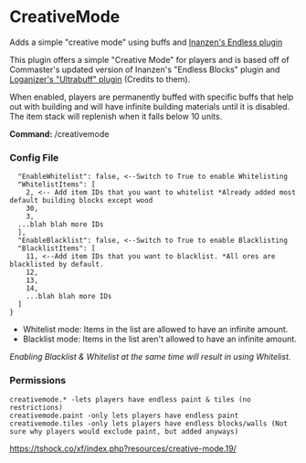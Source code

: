 CreativeMode
============

Adds a simple "creative mode" using buffs and [Inanzen's Endless plugin](https://tshock.co/xf/index.php?threads/1-12-endless-blocks.1291/)

This plugin offers a simple "Creative Mode" for players and is based off of Commaster's updated version of Inanzen's "Endless Blocks" plugin and [Loganizer's "Ultrabuff" plugin](https://tshock.co/xf/index.php?threads/1-12-ultrabuff.1947/) (Credits to them).

When enabled, players are permanently buffed with specific buffs that help out with building and will have infinite building materials until it is disabled. The item stack will replenish when it falls below 10 units.


**Command:** /creativemode

### Config File

```{
  "EnableWhitelist": false, <--Switch to True to enable Whitelisting
  "WhitelistItems": [
    2, <-- Add item IDs that you want to whitelist *Already added most default building blocks except wood
    30,
    3,
  ...blah blah more IDs
  ],
  "EnableBlacklist": false, <--Switch to True to enable Blacklisting
  "BlacklistItems": [
    11, <--Add item IDs that you want to blacklist. *All ores are blacklisted by default.
    12,
    13,
    14,
    ...blah blah more IDs
  ]
}
```

* Whitelist mode: Items in the list are allowed to have an infinite amount.
* Blacklist mode: Items in the list aren't allowed to have an infinite amount.

*Enabling Blacklist & Whitelist at the same time will result in using Whitelist.*

### Permissions
```
creativemode.* -lets players have endless paint & tiles (no restrictions)
creativemode.paint -only lets players have endless paint
creativemode.tiles -only lets players have endless blocks/walls (Not sure why players would exclude paint, but added anyways) 
```

https://tshock.co/xf/index.php?resources/creative-mode.19/
